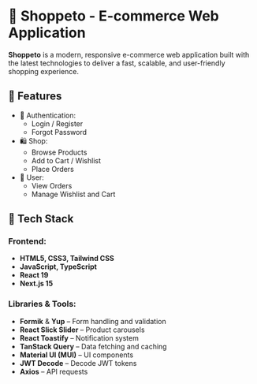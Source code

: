 # 🛒 Shoppeto - E-commerce Web Application

**Shoppeto** is a modern, responsive e-commerce web application built with the latest technologies to deliver a fast, scalable, and user-friendly shopping experience.

## 🚀 Features

- 🔐 Authentication:
  - Login / Register
  - Forgot Password
- 🛍️ Shop:
  - Browse Products
  - Add to Cart / Wishlist
  - Place Orders
- 👤 User:
  - View Orders
  - Manage Wishlist and Cart

## 🧰 Tech Stack

### Frontend:

- **HTML5, CSS3, Tailwind CSS**
- **JavaScript, TypeScript**
- **React 19**
- **Next.js 15**

### Libraries & Tools:

- **Formik** & **Yup** – Form handling and validation
- **React Slick Slider** – Product carousels
- **React Toastify** – Notification system
- **TanStack Query** – Data fetching and caching
- **Material UI (MUI)** – UI components
- **JWT Decode** – Decode JWT tokens
- **Axios** – API requests




